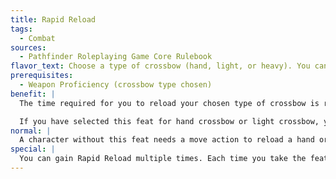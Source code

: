 ```yaml
---
title: Rapid Reload
tags:
  - Combat
sources:
  - Pathfinder Roleplaying Game Core Rulebook
flavor_text: Choose a type of crossbow (hand, light, or heavy). You can reload such weapons quickly.
prerequisites:
  - Weapon Proficiency (crossbow type chosen)
benefit: |
  The time required for you to reload your chosen type of crossbow is reduced to a free action (for a hand or light crossbow) or a move action (for a heavy crossbow). Reloading a crossbow still provokes an attack of opportunity.

  If you have selected this feat for hand crossbow or light crossbow, you may fire that weapon as many times in a full-attack action as you could attack if you were using a bow.
normal: |
  A character without this feat needs a move action to reload a hand or light crossbow, or a full-round action to reload a heavy crossbow.
special: |
  You can gain Rapid Reload multiple times. Each time you take the feat, it applies to a new type of crossbow.
---
```


